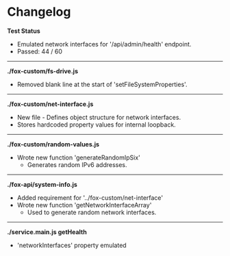 # Changelog

**Test Status**
* Emulated network interfaces for '/api/admin/health' endpoint.
* Passed: 44 / 60

---

**./fox-custom/fs-drive.js**
* Removed blank line at the start of 'setFileSystemProperties'.

---

**./fox-custom/net-interface.js**
* New file - Defines object structure for network interfaces.
* Stores hardcoded property values for internal loopback.

---

**./fox-custom/random-values.js**
* Wrote new function 'generateRandomIpSix'
	* Generates random IPv6 addresses.

---

**./fox-api/system-info.js**
* Added requirement for '../fox-custom/net-interface'
* Wrote new function 'getNetworkInterfaceArray'
	* Used to generate random network interfaces.

---

**./service.main.js getHealth**
* 'networkInterfaces' property emulated
